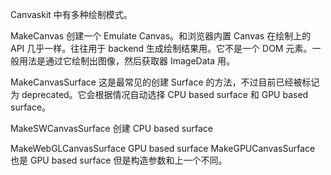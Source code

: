 
Canvaskit 中有多种绘制模式。

MakeCanvas 创建一个 Emulate Canvas。和浏览器内置 Canvas 在绘制上的 API 几乎一样。往往用于 backend 生成绘制结果用。它不是一个 DOM 元素。一般用法是通过它绘制出图像，然后获取器 ImageData 用。

MakeCanvasSurface  这是最常见的创建 Surface 的方法，不过目前已经被标记为 deprecated。它会根据情况自动选择 CPU based surface 和 GPU based surface。


MakeSWCanvasSurface  创建 CPU based surface


MakeWebGLCanvasSurface  GPU based surface
MakeGPUCanvasSurface 也是 GPU based surface 但是构造参数和上一个不同。


